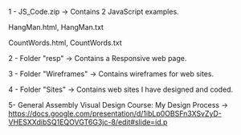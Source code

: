 1 - JS_Code.zip -> Contains 2 JavaScript examples.

HangMan.html, HangMan.txt

CountWords.html, CountWords.txt

2 - Folder "resp" -> Contains a Responsive web page.

3 - Folder "Wireframes" -> Contains wireframes for web sites.

4 - Folder "Sites" -> Contains web sites I have designed and coded.

5- General Assembly Visual Design Course: My Design Process -> https://docs.google.com/presentation/d/1ibLp0OBSFn3XSvZyD-VHESXXdibSQ1EQOVGT6G3jc-8/edit#slide=id.p
